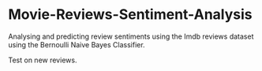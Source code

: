 # Movie-Reviews-Sentiment-Analysis
Analysing and predicting review sentiments using the Imdb reviews dataset using the Bernoulli Naive Bayes Classifier.

Test on new reviews. 